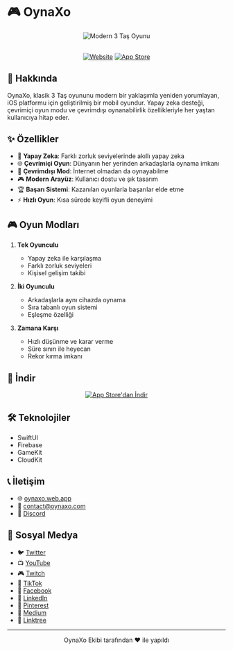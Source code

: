 # 🎮 OynaXo

<div align="center">
  <img src="https://img.shields.io/badge/Modern_3_Taş_Oyunu-FF6B6B?style=for-the-badge&logoColor=white" alt="Modern 3 Taş Oyunu">
  <br><br>
  
  [![Website](https://img.shields.io/badge/Website-oynaxo.web.app-2D3436?style=for-the-badge&logo=google-chrome&logoColor=white)](https://oynaxo.web.app)
  [![App Store](https://img.shields.io/badge/App_Store-0A84FF?style=for-the-badge&logo=app-store&logoColor=white)](https://oynaxo.page.link/ios)
</div>

## 📱 Hakkında

OynaXo, klasik 3 Taş oyununu modern bir yaklaşımla yeniden yorumlayan, iOS platformu için geliştirilmiş bir mobil oyundur. Yapay zeka desteği, çevrimiçi oyun modu ve çevrimdışı oynanabilirlik özellikleriyle her yaştan kullanıcıya hitap eder.

## ✨ Özellikler

- 🤖 **Yapay Zeka**: Farklı zorluk seviyelerinde akıllı yapay zeka
- 🌐 **Çevrimiçi Oyun**: Dünyanın her yerinden arkadaşlarla oynama imkanı
- 📱 **Çevrimdışı Mod**: İnternet olmadan da oynayabilme
- 🎮 **Modern Arayüz**: Kullanıcı dostu ve şık tasarım
- 🏆 **Başarı Sistemi**: Kazanılan oyunlarla başarılar elde etme
- ⚡ **Hızlı Oyun**: Kısa sürede keyifli oyun deneyimi

## 🎮 Oyun Modları

1. **Tek Oyunculu**
   - Yapay zeka ile karşılaşma
   - Farklı zorluk seviyeleri
   - Kişisel gelişim takibi

2. **İki Oyunculu**
   - Arkadaşlarla aynı cihazda oynama
   - Sıra tabanlı oyun sistemi
   - Eşleşme özelliği

3. **Zamana Karşı**
   - Hızlı düşünme ve karar verme
   - Süre sınırı ile heyecan
   - Rekor kırma imkanı

## 📱 İndir

<div align="center">
  <a href="https://oynaxo.page.link/ios">
    <img src="https://img.shields.io/badge/App_Store'dan_İndir-0A84FF?style=for-the-badge&logo=app-store&logoColor=white" alt="App Store'dan İndir">
  </a>
</div>

## 🛠️ Teknolojiler

- SwiftUI
- Firebase
- GameKit
- CloudKit

## 📞 İletişim

- 🌐 [oynaxo.web.app](https://oynaxo.web.app)
- 📧 contact@oynaxo.com
- 💬 [Discord](https://discord.gg/oynaxo)

## 📱 Sosyal Medya

- 🐦 [Twitter](https://x.com/OynaXo)
- 📺 [YouTube](https://www.youtube.com/@OynaXo)
- 🎮 [Twitch](https://www.twitch.tv/oynaxo)
- 📱 [TikTok](https://www.tiktok.com/@oynaxo)
- 👥 [Facebook](https://www.facebook.com/oynaxo/)
- 💼 [LinkedIn](https://www.linkedin.com/company/oynaxo)
- 📌 [Pinterest](https://www.pinterest.com/oynaxo/)
- 📝 [Medium](https://oynaxo.medium.com/)
- 🔗 [Linktree](https://linktr.ee/oynaxo)

---

<div align="center">
  OynaXo Ekibi tarafından ❤️ ile yapıldı
</div>